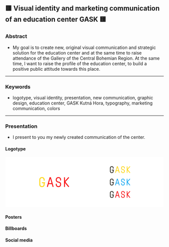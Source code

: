 ## 🟥 Visual identity and marketing communication of an education center GASK 🟨

### Abstract
- My goal is to create new, original visual communication and strategic solution for the education center and at the same time to raise attendance of the Gallery of the Central Bohemian Region. At the same time, I want to raise the profile of the education center, to build a positive public attitude towards this place.

---

### Keywords
- logotype, visual identity, presentation, new communication, graphic design, education center, GASK Kutná Hora, typography, marketing communication, colors

---

### Presentation
- I present to you my newly created communication of the center.


#### Logotype
![image](logotype.jpg)

#### Posters


#### Billboards


#### Social media
